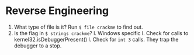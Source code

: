 # Reverse Engineering

 1. What type of file is it? Run `$ file crackme` to find out.
 1. Is the flag in `$ strings crackme`?
    l. Windows specific
        l. Check for calls to kernel32.isDebuggerPresent()
        l. Check for `int 3` calls. They trap the debugger to a stop.